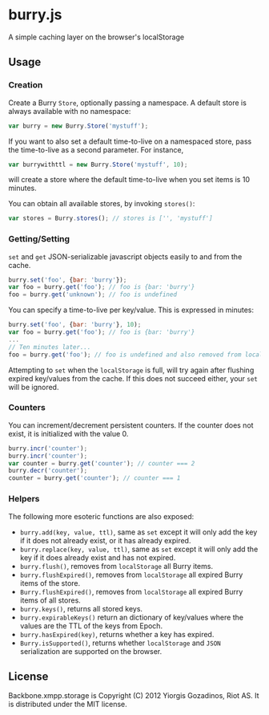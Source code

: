 # burry.js

A simple caching layer on the browser's localStorage

## Usage

### Creation

Create a Burry `Store`, optionally passing a namespace. A default store is always available with no namespace:

```javascript
var burry = new Burry.Store('mystuff');
```

If you want to also set a default time-to-live on a namespaced store, pass the time-to-live as a second parameter. For instance,

```javascript
var burrywithttl = new Burry.Store('mystuff', 10);
```

will create a store where the default time-to-live when you set items is 10 minutes.

You can obtain all available stores, by invoking `stores()`:

```javascript
var stores = Burry.stores(); // stores is ['', 'mystuff']
```

### Getting/Setting

`set` and `get` JSON-serializable javascript objects easily to and from the cache.

```javascript
burry.set('foo', {bar: 'burry'});
var foo = burry.get('foo'); // foo is {bar: 'burry'}
foo = burry.get('unknown'); // foo is undefined
```

You can specify a time-to-live per key/value. This is expressed in minutes:

```javascript
burry.set('foo', {bar: 'burry'}, 10);
var foo = burry.get('foo'); // foo is {bar: 'burry'}
...
// Ten minutes later...
foo = burry.get('foo'); // foo is undefined and also removed from localStorage
```

Attempting to `set` when the `localStorage` is full, will try again after flushing expired key/values from the cache. If this does not succeed either, your `set` will be ignored.

### Counters

You can increment/decrement persistent counters. If the counter does not exist, it is initialized with the value 0.

```javascript
burry.incr('counter');
burry.incr('counter');
var counter = burry.get('counter'); // counter === 2
burry.decr('counter');
counter = burry.get('counter'); // counter === 1
```

### Helpers

The following more esoteric functions are also exposed:

 * `burry.add(key, value, ttl)`, same as `set` except it will only add the key if it does not already exist, or it has already expired.
 * `burry.replace(key, value, ttl)`, same as `set` except it will only add the key if it does already exist and has not expired.
 * `burry.flush()`, removes from `localStorage` all Burry items.
 * `burry.flushExpired()`, removes from `localStorage` all expired Burry items of the store.
 * `Burry.flushExpired()`, removes from `localStorage` all expired Burry items of all stores.
 * `burry.keys()`, returns all stored keys.
 * `burry.expirableKeys()` return an dictionary of key/values where the values are the TTL of the keys from Epoch.
 * `burry.hasExpired(key)`, returns whether a key has expired.
 * `Burry.isSupported()`, returns whether `localStorage` and `JSON` serialization are supported on the browser.

## License

Backbone.xmpp.storage is Copyright (C) 2012 Yiorgis Gozadinos, Riot AS.
It is distributed under the MIT license.